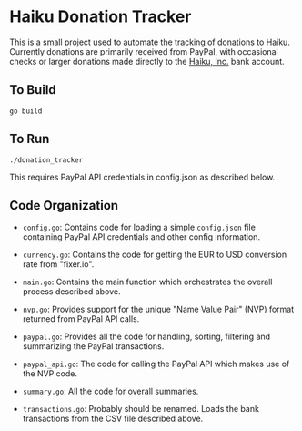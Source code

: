 Haiku Donation Tracker
======================

This is a small project used to automate the tracking of donations to [Haiku](https://www.haiku-os.org).
Currently donations are primarily received from PayPal, with occasional checks or larger donations
made directly to the [Haiku, Inc.](http://www.haiku-inc.org) bank account.

## To Build

```
go build
```

## To Run

```
./donation_tracker
```

This requires PayPal API credentials in config.json as described below.

## Code Organization

* `config.go`: Contains code for loading a simple `config.json` file containing PayPal API
credentials and other config information.

* `currency.go`: Contains the code for getting the EUR to USD conversion rate from "fixer.io".

* `main.go`: Contains the main function which orchestrates the overall process described above.

* `nvp.go`: Provides support for the unique "Name Value Pair" (NVP) format returned from PayPal API
calls.

* `paypal.go`: Provides all the code for handling, sorting, filtering and summarizing the PayPal
transactions.

* `paypal_api.go`: The code for calling the PayPal API which makes use of the NVP code.

* `summary.go`: All the code for overall summaries.

* `transactions.go`: Probably should be renamed. Loads the bank transactions from the CSV file described above.
